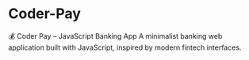 # Coder-Pay
💰 Coder Pay – JavaScript Banking App A minimalist banking web application built with JavaScript, inspired by modern fintech interfaces. 
